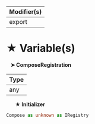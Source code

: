 | Modifier(s)                            |
|----------------------------------------|
| export |

# &#9733; Variable(s)

&nbsp;&nbsp; **&#10148; ComposeRegistration**

| Type                        |
|-----------------------------|
| any |

&nbsp;&nbsp;&nbsp;&nbsp;&nbsp; **&#9733; Initializer**

```ts
Compose as unknown as IRegistry
```